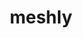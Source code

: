 ---
description: 拓展你的商业网络。目前上面列了几个男性硅谷经理。
layout: post
results:
- primaryGenreName: Business
  version: '1.1'
  artworkUrl100: http://a610.phobos.apple.com/us/r30/Purple5/v4/9d/29/48/9d2948c6-1ae5-ae7f-5942-d7d9dea7a83c/pr_source.png?downloadKey=1415021834_3c0a151291bece0a1d8fc60ed5104ac1
  trackViewUrl: https://itunes.apple.com/cn/app/meshly/id886635691?mt=8&uo=4
  artworkUrl60: http://a305.phobos.apple.com/us/r30/Purple3/v4/72/ef/af/72efaf48-dd63-5b5d-40d7-aef51cd2c892/icon120.png
  minimumOsVersion: '7.0'
  sellerName: LapioWorks Oy
  supportedDevices:
  - iPadThirdGen
  - iPhone4S
  - iPadMini4G
  - iPadMini
  - iPad2Wifi
  - iPad23G
  - iPadFourthGen
  - iPadFourthGen4G
  - iPadThirdGen4G
  - iPodTouchFifthGen
  - iPhone5s
  - iPhone4
  - iPhone5c
  - iPhone5
  genres:
  - 商务
  - 社交
  trackName: meshly
  description: Meshly is a business network that allows you to make new connections
    in events and business hubs.
  price: 0
  trackId: 886635691
  releaseDate: '2014-10-21T08:34:25Z'
  advisories: &a []
  screenshotUrls:
  - http://a3.mzstatic.com/us/r30/Purple4/v4/de/48/18/de4818dd-6125-68ac-f0f0-bec9d0008e3c/screen1136x1136.jpeg
  artistViewUrl: https://itunes.apple.com/cn/artist/lapioworks/id886635694?uo=4
  primaryGenreId: 6000
  kind: software
  fileSizeBytes: '6884287'
  bundleId: io.meshly.app
  trackContentRating: 4+
  artistName: lapioworks
  trackCensoredName: meshly
  isGameCenterEnabled: false
  contentAdvisoryRating: 4+
  languageCodesISO2A:
  - EN
  features: *a
  wrapperType: software
  artworkUrl512: http://a610.phobos.apple.com/us/r30/Purple5/v4/9d/29/48/9d2948c6-1ae5-ae7f-5942-d7d9dea7a83c/pr_source.png?downloadKey=1415021834_3c0a151291bece0a1d8fc60ed5104ac1
  formattedPrice: 免费
  artistId: 886635694
  genreIds:
  - '6000'
  - '6005'
  currency: CNY
  ipadScreenshotUrls: *a
category: 商务
tags: tag1
resultCount: 1
title: meshly

---
